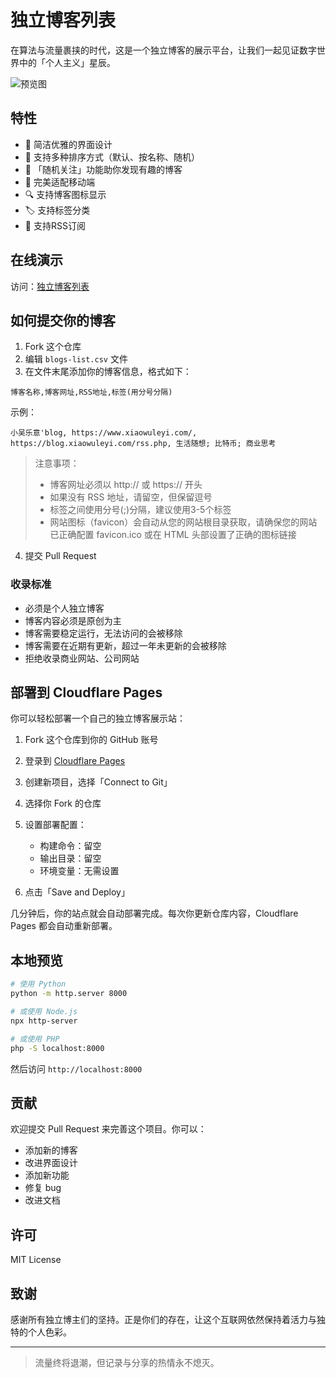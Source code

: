 # 独立博客列表

在算法与流量裹挟的时代，这是一个独立博客的展示平台，让我们一起见证数字世界中的「个人主义」星辰。

![预览图](https://user-images.githubusercontent.com/1472352/266178611-c3ee745c-0cf7-4c92-a800-6c0fb7ae14f3.png)

## 特性

- 🎨 简洁优雅的界面设计
- 🔄 支持多种排序方式（默认、按名称、随机）
- 🎲 「随机关注」功能助你发现有趣的博客
- 📱 完美适配移动端
- 🔍 支持博客图标显示
- 🏷️ 支持标签分类
- 📰 支持RSS订阅

## 在线演示

访问：[独立博客列表](https://blogbase.xiaowuleyi.com)

## 如何提交你的博客

1. Fork 这个仓库
2. 编辑 `blogs-list.csv` 文件
3. 在文件末尾添加你的博客信息，格式如下：

```csv
博客名称,博客网址,RSS地址,标签(用分号分隔)
```

示例：
```csv
小吴乐意'blog, https://www.xiaowuleyi.com/, https://blog.xiaowuleyi.com/rss.php, 生活随想; 比特币; 商业思考
```

> 注意事项：
> - 博客网址必须以 http:// 或 https:// 开头
> - 如果没有 RSS 地址，请留空，但保留逗号
> - 标签之间使用分号(;)分隔，建议使用3-5个标签
> - 网站图标（favicon）会自动从您的网站根目录获取，请确保您的网站已正确配置 favicon.ico 或在 HTML 头部设置了正确的图标链接

4. 提交 Pull Request

### 收录标准

- 必须是个人独立博客
- 博客内容必须是原创为主
- 博客需要稳定运行，无法访问的会被移除
- 博客需要在近期有更新，超过一年未更新的会被移除
- 拒绝收录商业网站、公司网站

## 部署到 Cloudflare Pages

你可以轻松部署一个自己的独立博客展示站：

1. Fork 这个仓库到你的 GitHub 账号

2. 登录到 [Cloudflare Pages](https://pages.cloudflare.com)

3. 创建新项目，选择「Connect to Git」

4. 选择你 Fork 的仓库

5. 设置部署配置：
   - 构建命令：留空
   - 输出目录：留空
   - 环境变量：无需设置

6. 点击「Save and Deploy」

几分钟后，你的站点就会自动部署完成。每次你更新仓库内容，Cloudflare Pages 都会自动重新部署。

## 本地预览

```bash
# 使用 Python
python -m http.server 8000

# 或使用 Node.js
npx http-server

# 或使用 PHP
php -S localhost:8000
```

然后访问 `http://localhost:8000`

## 贡献

欢迎提交 Pull Request 来完善这个项目。你可以：

- 添加新的博客
- 改进界面设计
- 添加新功能
- 修复 bug
- 改进文档

## 许可

MIT License

## 致谢

感谢所有独立博主们的坚持。正是你们的存在，让这个互联网依然保持着活力与独特的个人色彩。

---

> 流量终将退潮，但记录与分享的热情永不熄灭。
